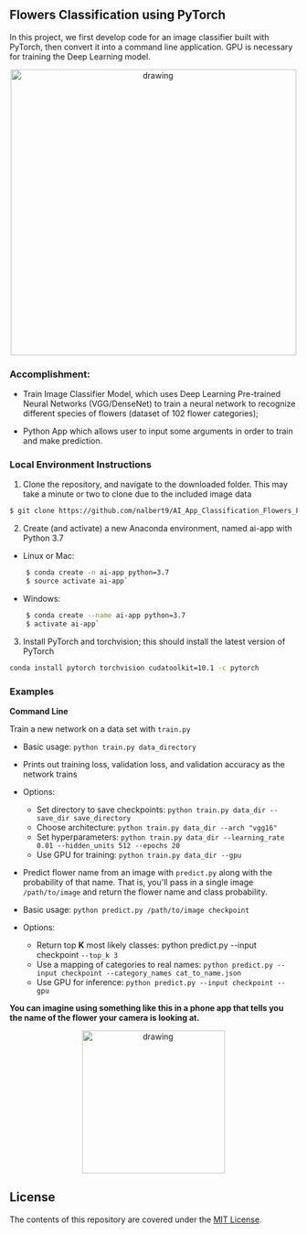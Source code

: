 ## Flowers Classification using PyTorch

In this project, we first develop code for an image classifier built with PyTorch, then convert it into a command line application. GPU is necessary for training the Deep Learning model.

<p align="center">
	<img src="assets/Flowers.png" align="middle" alt="drawing" width="500px">
</p>

### Accomplishment:
- Train Image Classifier Model, which uses Deep Learning Pre-trained Neural Networks (VGG/DenseNet)
to train a neural network to recognize different species of flowers (dataset of 102 flower categories);

- Python App which allows user to input some arguments in order to train and make prediction.

### Local Environment Instructions

1. Clone the repository, and navigate to the downloaded folder. This may take a minute or two to clone due to the included image data
```sh
$ git clone https://github.com/nalbert9/AI_App_Classification_Flowers_Python.git
```

2. Create (and activate) a new Anaconda environment, named ai-app with Python 3.7

- Linux or Mac:
```sh
	$ conda create -n ai-app python=3.7
	$ source activate ai-app`
```

- Windows:
```sh
	$ conda create --name ai-app python=3.7
	$ activate ai-app`
```
3. Install PyTorch and torchvision; this should install the latest version of PyTorch
```sh
conda install pytorch torchvision cudatoolkit=10.1 -c pytorch
```

### Examples
**Command Line** 
 
Train a new network on a data set with ```train.py```

- Basic usage: ```python train.py data_directory```
- Prints out training loss, validation loss, and validation accuracy as the network trains
- Options:
	- Set directory to save checkpoints: ```python train.py data_dir --save_dir save_directory```
	- Choose architecture: ```python train.py data_dir --arch "vgg16"```
	- Set hyperparameters: ```python train.py data_dir --learning_rate 0.01 --hidden_units 512 --epochs 20```
	- Use GPU for training: ```python train.py data_dir --gpu```
- Predict flower name from an image with ```predict.py``` along with the probability of that name. That is, you'll pass in a single image ```/path/to/image``` and return the flower name and class probability.

- Basic usage: ```python predict.py /path/to/image checkpoint```
- Options:
	- Return top **K** most likely classes: python predict.py --input checkpoint ```--top_k 3```
	- Use a mapping of categories to real names: ```python predict.py --input checkpoint --category_names cat_to_name.json```
	- Use GPU for inference: ```python predict.py --input checkpoint --gpu```


<b>You can imagine using something like this in a phone app that tells you the name of the flower your camera is looking at.</b>

<p align="center">
	<img src="assets/inference_example.png" align="middle" alt="drawing" width="250px"> 
</p>

## License

The contents of this repository are covered under the [MIT License](LICENSE).

